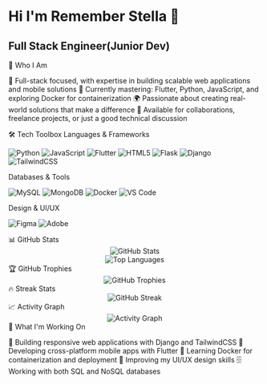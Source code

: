 # Hi I'm Remember Stella 👋

## Full Stack Engineer(Junior Dev)   

🚀 Who I Am

🔧 Full-stack focused, with expertise in building scalable web applications and mobile solutions
📱 Currently mastering: Flutter, Python, JavaScript, and exploring Docker for containerization
🌍 Passionate about creating real-world solutions that make a difference
🤝 Available for collaborations, freelance projects, or just a good technical discussion

🛠️ Tech Toolbox
Languages & Frameworks
<p align="left">
  <img src="https://img.shields.io/badge/Python-3776AB?style=for-the-badge&logo=python&logoColor=white" alt="Python" />
  <img src="https://img.shields.io/badge/JavaScript-F7DF1E?style=for-the-badge&logo=javascript&logoColor=black" alt="JavaScript" />
  <img src="https://img.shields.io/badge/Flutter-02569B?style=for-the-badge&logo=flutter&logoColor=white" alt="Flutter" />
  <img src="https://img.shields.io/badge/HTML5-E34F26?style=for-the-badge&logo=html5&logoColor=white" alt="HTML5" />
  <img src="https://img.shields.io/badge/Flask-000000?style=for-the-badge&logo=flask&logoColor=white" alt="Flask" />
  <img src="https://img.shields.io/badge/Django-092E20?style=for-the-badge&logo=django&logoColor=white" alt="Django" />
  <img src="https://img.shields.io/badge/Tailwind_CSS-38B2AC?style=for-the-badge&logo=tailwind-css&logoColor=white" alt="TailwindCSS" />
</p>
Databases & Tools
<p align="left">
  <img src="https://img.shields.io/badge/MySQL-4479A1?style=for-the-badge&logo=mysql&logoColor=white" alt="MySQL" />
  <img src="https://img.shields.io/badge/MongoDB-4EA94B?style=for-the-badge&logo=mongodb&logoColor=white" alt="MongoDB" />
  <img src="https://img.shields.io/badge/Docker-2496ED?style=for-the-badge&logo=docker&logoColor=white" alt="Docker" />
  <img src="https://img.shields.io/badge/VS_Code-007ACC?style=for-the-badge&logo=visual-studio-code&logoColor=white" alt="VS Code" />
</p>
Design & UI/UX
<p align="left">
  <img src="https://img.shields.io/badge/Figma-F24E1E?style=for-the-badge&logo=figma&logoColor=white" alt="Figma" />
  <img src="https://img.shields.io/badge/Adobe-FF0000?style=for-the-badge&logo=adobe&logoColor=white" alt="Adobe" />
</p>
📊 GitHub Stats
<div align="center">
  <img src="https://github-readme-stats.vercel.app/api?username=YourUsername&show_icons=true&theme=radical" alt="GitHub Stats" />
</div>
<div align="center">
  <img src="https://github-readme-stats.vercel.app/api/top-langs/?username=YourUsername&layout=compact&theme=radical" alt="Top Languages" />
</div>
🏆 GitHub Trophies
<div align="center">
  <img src="https://github-profile-trophy.vercel.app/?username=YourUsername&theme=radical&row=1&column=6" alt="GitHub Trophies" />
</div>
🔥 Streak Stats
<div align="center">
  <img src="https://github-readme-streak-stats.herokuapp.com/?user=YourUsername&theme=radical" alt="GitHub Streak" />
</div>
📈 Activity Graph
<div align="center">
  <img src="https://github-readme-activity-graph.vercel.app/graph?username=YourUsername&theme=react-dark" alt="Activity Graph" />
</div>
💼 What I'm Working On

🔨 Building responsive web applications with Django and TailwindCSS
📱 Developing cross-platform mobile apps with Flutter
🐳 Learning Docker for containerization and deployment
🎨 Improving my UI/UX design skills
🗄️ Working with both SQL and NoSQL databases
